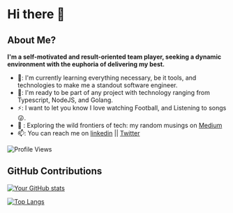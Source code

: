 # Hi there 👋


## About Me?

**I'm a self-motivated and result-oriented team player, seeking a dynamic environment with the euphoria of delivering my best.** 

 - 🌱: I'm currently learning everything necessary, be it tools, and technologies to make me a standout software engineer.  
 - 👯: I'm ready to be part of any project with technology ranging from Typescript, NodeJS, and Golang.
 - ⚡: I want to let you know I love watching Football, and Listening to songs 😜.
 - 💬 : Exploring the wild frontiers of tech: my random musings on [Medium](https://medium.com/@oluwatosinakande)
 - 📫: You can reach me on [linkedin](https://www.linkedin.com/in/oluwatosin-akande1) || [Twitter](https://twitter.com/dkrestdev)
   
 ![Profile Views](https://komarev.com/ghpvc/?username=dkrest1) 

   
## GitHub Contributions

[![Your GitHub stats](https://github-readme-stats.vercel.app/api?username=dkrest1&show_icons=true&theme=radical)](https://github.com/anuraghazra/github-readme-stats)

[![Top Langs](https://github-readme-stats.vercel.app/api/top-langs/?username=dkrest1&layout=radical)](https://github.com/anuraghazra/github-readme-stats)






<!--
**dkrest1/dkrest1** is a ✨ _special_ ✨ repository because its `README.md` (this file) appears on your GitHub profile.

Here are some ideas to get you started:

- 🔭 I’m currently working on ...
- 🌱 I’m currently learning ...
- 👯 I’m looking to collaborate on ...
- 🤔 I’m looking for help with ...
- 💬 Ask me about ...
- 📫 How to reach me: ...
- 😄 Pronouns: ...
- ⚡ Fun fact: ...
-->
